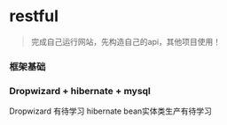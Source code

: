 # restful
> 完成自己运行网站，先构造自己的api，其他项目使用！

### 框架基础
### Dropwizard + hibernate + mysql
 Dropwizard 有待学习
 hibernate  bean实体类生产有待学习
